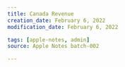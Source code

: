 ```yaml
---
title: Canada Revenue
creation_date: February 6, 2022
modification_date: February 6, 2022

tags: [apple-notes, admin]
source: Apple Notes batch-002

---
```





